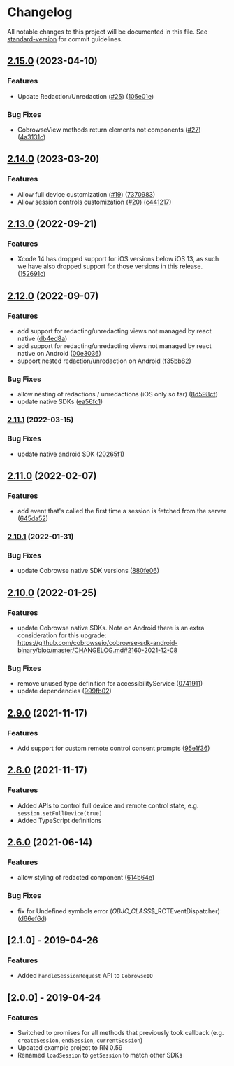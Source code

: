 # Changelog

All notable changes to this project will be documented in this file. See [standard-version](https://github.com/conventional-changelog/standard-version) for commit guidelines.

## [2.15.0](https://github.com/cobrowseio/cobrowse-sdk-react-native/compare/v2.14.0...v2.15.0) (2023-04-10)


### Features

* Update Redaction/Unredaction ([#25](https://github.com/cobrowseio/cobrowse-sdk-react-native/issues/25)) ([105e01e](https://github.com/cobrowseio/cobrowse-sdk-react-native/commit/105e01e17c50dc11b069ec19c781edcde1962041))


### Bug Fixes

* CobrowseView methods return elements not components ([#27](https://github.com/cobrowseio/cobrowse-sdk-react-native/issues/27)) ([4a3131c](https://github.com/cobrowseio/cobrowse-sdk-react-native/commit/4a3131c41dfdac35d99bb0e56709255db0207393))

## [2.14.0](https://github.com/cobrowseio/cobrowse-sdk-react-native/compare/v2.13.0...v2.14.0) (2023-03-20)


### Features

* Allow full device customization ([#19](https://github.com/cobrowseio/cobrowse-sdk-react-native/issues/19)) ([7370983](https://github.com/cobrowseio/cobrowse-sdk-react-native/commit/73709834f9035c2024f1c02f3175a4cb7c4bb2ac))
* Allow session controls customization ([#20](https://github.com/cobrowseio/cobrowse-sdk-react-native/issues/20)) ([c441217](https://github.com/cobrowseio/cobrowse-sdk-react-native/commit/c441217f5e7dec7eda194d551017ec3523637d49))

## [2.13.0](https://github.com/cobrowseio/cobrowse-sdk-react-native/compare/v2.12.0...v2.13.0) (2022-09-21)


### Features

* Xcode 14 has dropped support for iOS versions below iOS 13, as such we have also dropped support for those versions in this release. ([152691c](https://github.com/cobrowseio/cobrowse-sdk-react-native/commit/152691ce88a2b9559c6e4c14e1e8d4cfaf36dc47))

## [2.12.0](https://github.com/cobrowseio/cobrowse-sdk-react-native/compare/v2.11.2-unredaction.0...v2.12.0) (2022-09-07)


### Features

* add support for redacting/unredacting views not managed by react native ([db4ed8a](https://github.com/cobrowseio/cobrowse-sdk-react-native/commit/db4ed8a57da53c2acc0310975f5eeda914db05f7))
* add support for redacting/unredacting views not managed by react native on Android ([00e3036](https://github.com/cobrowseio/cobrowse-sdk-react-native/commit/00e3036c2247b8a20ed705543ca9df4aa54218f6))
* support nested redaction/unredaction on Android ([f35bb82](https://github.com/cobrowseio/cobrowse-sdk-react-native/commit/f35bb821187489b03763c5f1732b9104666639bd))


### Bug Fixes

* allow nesting of redactions / unredactions (iOS only so far) ([8d598cf](https://github.com/cobrowseio/cobrowse-sdk-react-native/commit/8d598cf293def0551933588e6b11539583dffafc))
* update native SDKs ([ea56fc1](https://github.com/cobrowseio/cobrowse-sdk-react-native/commit/ea56fc136f638afdeda9d4a5eff8f15fcf096a9a))

### [2.11.1](https://github.com/cobrowseio/cobrowse-sdk-react-native/compare/v2.11.0...v2.11.1) (2022-03-15)


### Bug Fixes

* update native android SDK ([20265f1](https://github.com/cobrowseio/cobrowse-sdk-react-native/commit/20265f177d79c9834ac89113c83f5dcd55fd2d26))

## [2.11.0](https://github.com/cobrowseio/cobrowse-sdk-react-native/compare/v2.10.1...v2.11.0) (2022-02-07)


### Features

* add event that's called the first time a session is fetched from the server ([645da52](https://github.com/cobrowseio/cobrowse-sdk-react-native/commit/645da52ec3158ab8ec9dd697a32e211f73a94738))

### [2.10.1](https://github.com/cobrowseio/cobrowse-sdk-react-native/compare/v2.10.0...v2.10.1) (2022-01-31)


### Bug Fixes

* update Cobrowse native SDK versions ([880fe06](https://github.com/cobrowseio/cobrowse-sdk-react-native/commit/880fe06f2b9f509511608f3b89226b5b71b93141))

## [2.10.0](https://github.com/cobrowseio/cobrowse-sdk-react-native/compare/v2.9.1...v2.10.0) (2022-01-25)


### Features

* update Cobrowse native SDKs. Note on Android there is an extra consideration for this upgrade: https://github.com/cobrowseio/cobrowse-sdk-android-binary/blob/master/CHANGELOG.md#2160-2021-12-08


### Bug Fixes

* remove unused type definition for accessibilityService ([0741911](https://github.com/cobrowseio/cobrowse-sdk-react-native/commit/0741911486a4146e4df38393dc6591996021105a))
* update dependencies ([999fb02](https://github.com/cobrowseio/cobrowse-sdk-react-native/commit/999fb027752d96a3a37da11f0115b14415be1127))

## [2.9.0](https://github.com/cobrowseio/cobrowse-sdk-react-native/compare/v2.8.0...v2.9.0) (2021-11-17)


### Features

* Add support for custom remote control consent prompts ([95e1f36](https://github.com/cobrowseio/cobrowse-sdk-react-native/commit/95e1f361e5c18f8f1ffb7ae6477525aab055cd7c))

## [2.8.0](https://github.com/cobrowseio/cobrowse-sdk-react-native/compare/v2.6.0...v2.8.0) (2021-11-17)

### Features

* Added APIs to control full device and remote control state, e.g. `session.setFullDevice(true)`
* Added TypeScript definitions


## [2.6.0](https://github.com/cobrowseio/cobrowse-sdk-react-native/compare/v2.5.2...v2.6.0) (2021-06-14)


### Features

* allow styling of redacted component ([614b64e](https://github.com/cobrowseio/cobrowse-sdk-react-native/commit/614b64e56a127aec693077f336935c628b609117))


### Bug Fixes

* fix for Undefined symbols error (_OBJC_CLASS_$_RCTEventDispatcher) ([d66ef6d](https://github.com/cobrowseio/cobrowse-sdk-react-native/commit/d66ef6d6767b567db524865e002867718ca6301a))

## [2.1.0] - 2019-04-26

### Features

- Added `handleSessionRequest` API to `CobrowseIO`


## [2.0.0] - 2019-04-24

### Features
- Switched to promises for all methods that previously took callback (e.g. `createSession`, `endSession`, `currentSession`)
- Updated example project to RN 0.59
- Renamed `loadSession` to `getSession` to match other SDKs
